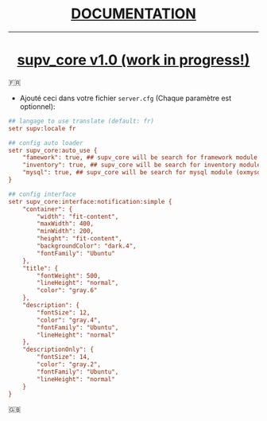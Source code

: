<h1 align='center'><u><b><a href='https://sup2ak.github.io/docs/category/supv_core'> DOCUMENTATION </a></b></u></h1>

---------

<h1 align="center"><u><b>supv_core v1.0 (work in progress!)</b></u></h1>

:fr:
- Ajouté ceci dans votre fichier `server.cfg` (Chaque paramètre est optionnel):
```cfg
## langage to use translate (default: fr)
setr supv:locale fr

## config auto loader
setr supv_core:auto_use {
    "famework": true, ## supv_core will be search for framework module (ESX, QB-Core, etc.)
    "inventory": true, ## supv_core will be search for inventory module (esx classic, qb-inventory, ox_inventory, etc.)
    "mysql": true, ## supv_core will be search for mysql module (oxmysql)
}

## config interface
setr supv_core:interface:notification:simple {
    "container": {
        "width": "fit-content",
        "maxWidth": 400,
        "minWidth": 200,
        "height": "fit-content",
        "backgroundColor": "dark.4",
        "fontFamily": "Ubuntu"
    },
    "title": {
        "fontWeight": 500,
        "lineHeight": "normal",
        "color": "gray.6"
    },
    "description": {
        "fontSize": 12,
        "color": "gray.4",
        "fontFamily": "Ubuntu",
        "lineHeight": "normal"
    },
    "descriptionOnly": {
        "fontSize": 14,
        "color": "gray.2",
        "fontFamily": "Ubuntu",
        "lineHeight": "normal"
    }
}
```

:uk: